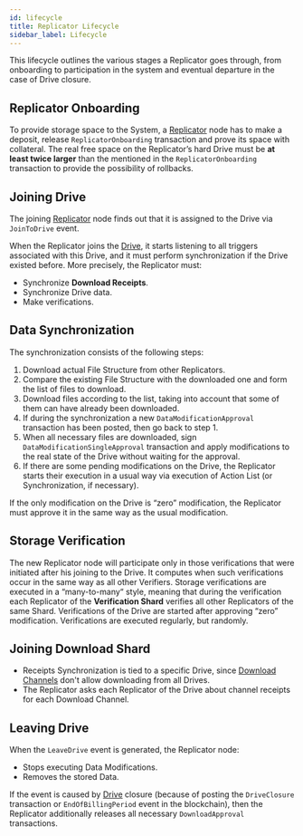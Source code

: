 ```yaml
---
id: lifecycle
title: Replicator Lifecycle
sidebar_label: Lifecycle
---
```


This lifecycle outlines the various stages a Replicator goes through, from onboarding to participation in the system and eventual departure in the case of Drive closure.

## Replicator Onboarding

To provide storage space to the System, a [Replicator](../../roles/replicator.md) node has to make a deposit, release `ReplicatorOnboarding` transaction and prove its space with collateral. The real free space on the Replicator’s hard Drive must be **at least twice larger** than the mentioned in the `ReplicatorOnboarding` transaction to provide the possibility of rollbacks.

## Joining Drive

The joining [Replicator](../../roles/replicator.md) node finds out that it is assigned to the Drive via `JoinToDrive` event.

When the Replicator joins the [Drive](overview.md), it starts listening to all triggers associated with this Drive, and it must perform synchronization if the Drive existed before. More precisely, the Replicator must:

- Synchronize **Download Receipts**.
- Synchronize Drive data.
- Make verifications.

## Data Synchronization

The synchronization consists of the following steps:

1. Download actual File Structure from other Replicators.
2. Compare the existing File Structure with the downloaded one and form the list of files to download.
3. Download files according to the list, taking into account that some of them can have already been downloaded.
4. If during the synchronization a new `DataModificationApproval` transaction has been posted, then go back to step 1.
5. When all necessary files are downloaded, sign `DataModificationSingleApproval` transaction and apply modifications to the real state of the Drive without waiting for the approval.
6. If there are some pending modifications on the Drive, the Replicator starts their execution in a usual way via execution of Action List (or Synchronization, if necessary).

If the only modification on the Drive is “zero” modification, the Replicator must approve it in the same way as the usual modification.

## Storage Verification

The new Replicator node will participate only in those verifications that were initiated after his joining to the Drive. It computes when such verifications occur in the same way as all other Verifiers. Storage verifications are executed in a “many-to-many“ style, meaning that during the verification each Replicator of the **Verification Shard** verifies all other Replicators of the same Shard. Verifications of the Drive are started after approving “zero” modification. Verifications are executed regularly, but randomly.

## Joining Download Shard

- Receipts Synchronization is tied to a specific Drive, since [Download Channels](../drive/lifecycle.md#download) don't allow downloading from all Drives.
- The Replicator asks each Replicator of the Drive about channel receipts for each Download Channel.

## Leaving Drive

When the `LeaveDrive` event is generated, the Replicator node:

- Stops executing Data Modifications.
- Removes the stored Data.

If the event is caused by [Drive](overview.md) closure (because of posting the `DriveClosure` transaction or `EndOfBillingPeriod` event in the blockchain), then the Replicator additionally releases all necessary `DownloadApproval` transactions.